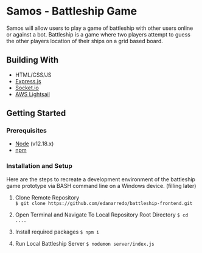 
# Samos - Battleship Game

Samos will allow users to play a game of battleship with other users online or against a bot. Battleship is a game where two players attempt to guess the other players location of their ships on a grid based board.

## Building With
 - HTML/CSS/JS
 - [Express.js](https://expressjs.com/)
 - [Socket.io](https://socket.io)
 - [AWS Lightsail](https://aws.amazon.com/lightsail/)

## Getting Started

### Prerequisites

 - [Node](https://nodejs.org/en/) (v12.18.x)
 - [npm](https://www.npmjs.com/get-npm)

### Installation and Setup

Here are the steps to recreate a development environment of the battleship game prototype via BASH command line on a Windows device. (filling later)

 1. Clone Remote Repository  
`$ git clone https://github.com/edanarredo/battleship-frontend.git`

 2. Open Terminal and Navigate To Local Repository Root Directory
`$ cd ....`

 3. Install required packages 
`$ npm i`

 4. Run Local Battleship Server
`$ nodemon server/index.js`
